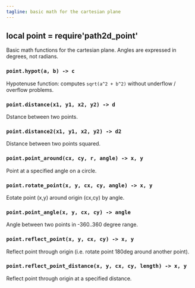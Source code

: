 ```yaml
---
tagline: basic math for the cartesian plane
---
```


##	local point = require'path2d_point'

Basic math functions for the cartesian plane. Angles are expressed in degrees, not radians.

### `point.hypot(a, b) -> c`
Hypotenuse function: computes `sqrt(a^2 + b^2)` without underflow / overflow problems.

### `point.distance(x1, y1, x2, y2) -> d`
Dstance between two points.

### `point.distance2(x1, y1, x2, y2) -> d2`
Distance between two points squared.

### `point.point_around(cx, cy, r, angle) -> x, y`
Point at a specified angle on a circle.

### `point.rotate_point(x, y, cx, cy, angle) -> x, y`
Eotate point (x,y) around origin (cx,cy) by angle.

### `point.point_angle(x, y, cx, cy) -> angle`
Angle between two points in -360..360 degree range.

### `point.reflect_point(x, y, cx, cy) -> x, y`
Reflect point through origin (i.e. rotate point 180deg around another point).

### `point.reflect_point_distance(x, y, cx, cy, length) -> x, y`
Reflect point through origin at a specified distance.
